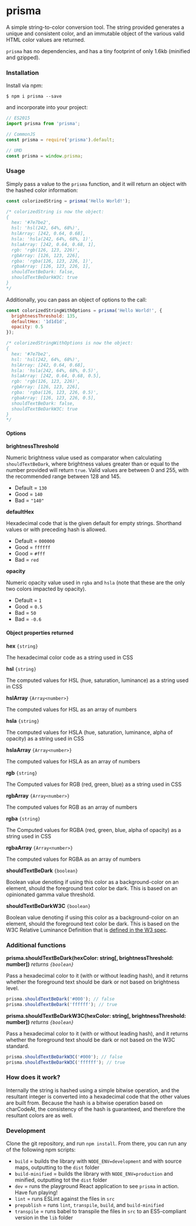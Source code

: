 # prisma

A simple string-to-color conversion tool. The string provided generates a unique and consistent color, and an immutable object of the various valid HTML color values are returned.

`prisma` has no dependencies, and has a tiny footprint of only 1.6kb (minified and gzipped).

### Installation

Install via npm:

```
$ npm i prisma --save
```

and incorporate into your project:

```javascript
// ES2015
import prisma from 'prisma';

// CommonJS
const prisma = require('prisma').default;

// UMD
const prisma = window.prisma;
```

### Usage

Simply pass a value to the `prisma` function, and it will return an object with the hashed color information:

```javascript
const colorizedString = prisma('Hello World!');

/* colorizedString is now the object:
{
  hex: '#7e7be2',
  hsl: 'hsl(242, 64%, 68%)',
  hslArray: [242, 0.64, 0.68],
  hsla: 'hsla(242, 64%, 68%, 1)',
  hslaArray: [242, 0.64, 0.68, 1],
  rgb: 'rgb(126, 123, 226)',
  rgbArray: [126, 123, 226],
  rgba: 'rgba(126, 123, 226, 1)',
  rgbaArray: [126, 123, 226, 1],
  shouldTextBeDark: false,
  shouldTextBeDarkW3C: true
}
*/
```

Additionally, you can pass an object of options to the call:

```javascript
const colorizedStringWithOptions = prisma('Hello World!', {
  brightnessThreshold: 135,
  defaultHex: '1d1d1d',
  opacity: 0.5
});

/* colorizedStringWithOptions is now the object:
{
  hex: '#7e7be2',
  hsl: 'hsl(242, 64%, 68%)',
  hslArray: [242, 0.64, 0.68],
  hsla: 'hsla(242, 64%, 68%, 0.5)',
  hslaArray: [242, 0.64, 0.68, 0.5],
  rgb: 'rgb(126, 123, 226)',
  rgbArray: [126, 123, 226],
  rgba: 'rgba(126, 123, 226, 0.5)',
  rgbaArray: [126, 123, 226, 0.5],
  shouldTextBeDark: false,
  shouldTextBeDarkW3C: true
}
*/
```

#### Options

**brightnessThreshold**

Numeric brightness value used as comparator when calculating `shouldTextBeDark`, where brightness values greater than or equal to the number provided will return `true`. Valid values are between 0 and 255, with the recommended range between 128 and 145.
* Default = `130`
* Good = `140`
* Bad = `"140"`

**defaultHex**

Hexadecimal code that is the given default for empty strings. Shorthand values or with preceding hash is allowed.
* Default = `000000`
* Good = `ffffff`
* Good = `#fff`
* Bad = `red`

**opacity**

Numeric opacity value used in `rgba` and `hsla` (note that these are the only two colors impacted by opacity).
* Default = `1`
* Good = `0.5`
* Bad = `50`
* Bad = `-0.6`

#### Object properties returned

**hex** `{string}`

The hexadecimal color code as a string used in CSS

**hsl** `{string}`

The computed values for HSL (hue, saturation, luminance) as a string used in CSS

**hslArray** `{Array<number>}`

The computed values for HSL as an array of numbers

**hsla** `{string}`

The computed values for HSLA (hue, saturation, luminance, alpha of opacity) as a string used in CSS

**hslaArray** `{Array<number>}`

The computed values for HSLA as an array of numbers

**rgb** `{string}`

The Computed values for RGB (red, green, blue) as a string used in CSS

**rgbArray** `{Array<number>}`

The computed values for RGB as an array of numbers

**rgba** `{string}`

The Computed values for RGBA (red, green, blue, alpha of opacity) as a string used in CSS

**rgbaArray** `{Array<number>}`

The computed values for RGBA as an array of numbers

**shouldTextBeDark** `{boolean}`

Boolean value denoting if using this color as a background-color on an element, should the foreground text color be dark. This is based on an opinionated gamma value threshold.

**shouldTextBeDarkW3C** `{boolean}`

Boolean value denoting if using this color as a background-color on an element, should the foreground text color be dark. This is based on the W3C Relative Luminance Definition that is [defined in the W3 spec](https://www.w3.org/TR/WCAG20/#relativeluminancedef).

### Additional functions

**prisma.shouldTextBeDark(hexColor: string[, brightnessThreshold: number])** *returns `{boolean}`*

Pass a hexadecimal color to it (with or without leading hash), and it returns whether the foreground text should be dark or not based on brightness level.

```javascript
prisma.shouldTextBeDark('#000'); // false
prisma.shouldTextBeDark('ffffff'); // true
```

**prisma.shouldTextBeDarkW3C(hexColor: string[, brightnessThreshold: number])** *returns `{boolean}`*

Pass a hexadecimal color to it (with or without leading hash), and it returns whether the foreground text should be dark or not based on the W3C standard.

```javascript
prisma.shouldTextBeDarkW3C('#000'); // false
prisma.shouldTextBeDarkW3C('ffffff'); // true
```

### How does it work?

Internally the string is hashed using a simple bitwise operation, and the resultant integer is converted into a hexadecimal code that the other values are built from. Because the hash is a bitwise operation based on charCodeAt, the consistency of the hash is guaranteed, and therefore the resultant colors are as well.

### Development

Clone the git repository, and run `npm install`. From there, you can run any of the following npm scripts:
* `build` = builds the library with `NODE_ENV=development` and with source maps, outputting to the `dist` folder
* `build-minified` = builds the library with `NODE_ENV=production` and minified, outputting tot the `dist` folder
* `dev` = runs the playground React application to see `prisma` in action. Have fun playing!
* `lint` = runs ESLint against the files in `src`
* `prepublish` = runs `lint`, `transpile`, `build`, and `build-minified`
* `transpile` = runs babel to transpile the files in `src` to an ES5-compliant version in the `lib` folder
